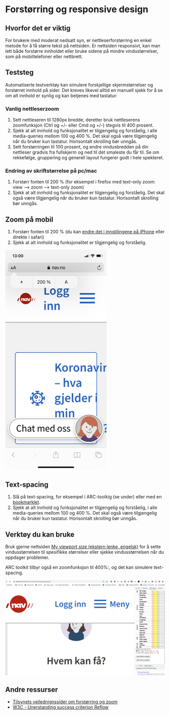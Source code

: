 # Forstørring og responsive design

## Hvorfor det er viktig
For brukere med moderat nedsatt syn, er nettleserforstørring en enkel metode for å få større tekst på nettsiden. Er nettsiden responsivt, kan man lett både forstørre innholdet eller bruke sidene på mindre vindustørrelser, som på mobiltelefoner eller nettbrett.

## Teststeg
Automatiserte testverktøy kan simulere forskjellige skjermstørrelser og forstørret innhold på sider. Det kreves likevel alltid en manuell sjekk for å se om alt innhold er synlig og kan betjenes med tastatur:

### Vanlig nettleserzoom
1. Sett nettleseren til 1280px bredde, deretter bruk nettleserens zoomfunksjon (Ctrl og +/- eller Cmd og +/-) stegvis til 400 prosent. 
2. Sjekk at alt innhold og funksjonalitet er tilgjengelig og forståelig, i alle media-queries mellom 100 og 400 %. Det skal også være tilgjengelig når du bruker kun tastatur. Horisontalt skrolling bør unngås.
3. Sett forstørringen til 100 prosent, og endre vindusbredden på din nettleser gradvis fra fullskjerm og ned til det smaleste du får til. Se om rekkefølge, gruppering og generell layout fungerer godt i hele spekteret.

### Endring av skriftstørrelse på pc/mac
1. Forstørr fonten til 200 % (for eksempel i firefox med text-only zoom: view --> zoom --> text-only zoom)
2. Sjekk at alt innhold og funksjonalitet er tilgjengelig og forståelig. Det skal også være tilgjengelig når du bruker kun tastatur. Horisontalt skrolling bør unngås.

## Zoom på mobil
1. Forstørr fonten til 200 % (du kan [endre det i innstilingene på iPhone](https://support.apple.com/en-us/HT202828) eller direkte i safari)
2. Sjekk at alt innhold og funksjonalitet er tilgjengelig og forståelig.

<img src="/hvordan-faa-det-til/UU-testing/manuell-testing/zoom.jpeg" alt="zoom i safari i oppe venstre hjørne" style="max-width:320px" />

## Text-spacing
1. Slå på text-spacing, for eksempel i ARC-toolkig (se under) eller med en [bookmarklet](http://www.html5accessibility.com/tests/tsbookmarklet.html).
2. Sjekk at alt innhold og funksjonalitet er tilgjengelig og forståelig, i alle media-queries mellom 100 og 400 %. Det skal også være tilgjengelig når du bruker kun tastatur. Horisontalt skrolling bør unngås.

## Verktøy du kan bruke
Bruk gjerne nettsiden [My viewport size (ekstern lenke, engelsk)](https://viewportsizes.com/mine/) for å sette vindusstørrelsen til spesifikke størrelser eller sjekke vindusstørrelsen når du oppdager problemer.

ARC toolkit tilbyr også en zoomfunksjon til 400%:, og det kan simulere text-spacing.

![zoom med ARC på nav.no](https://github.com/navikt/universell-utforming/blob/master/hvordan-faa-det-til/UU-testing/manuell-testing/zoom-arc.png)

## Andre ressurser
- [Tilsynets veilednignssider om forstørring og zoom](https://www.uutilsynet.no/wcag-standarden/utforming-og-presentasjon/227#forstorring)
- [W3C - Unerstanding success criterion Reflow](https://www.w3.org/WAI/WCAG21/Understanding/reflow.html)

